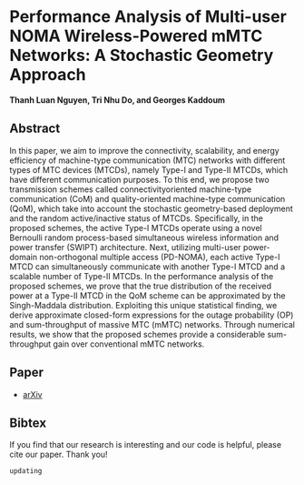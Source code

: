 # Performance Analysis of Multi-user NOMA Wireless-Powered mMTC Networks: A Stochastic Geometry Approach

**Thanh Luan Nguyen, Tri Nhu Do, and Georges Kaddoum**

## Abstract
In this paper, we aim to improve the connectivity, scalability, and energy efficiency of machine-type communication
(MTC) networks with different types of MTC devices (MTCDs), namely Type-I and Type-II MTCDs, which
have different communication purposes. To this end, we propose two transmission schemes called connectivityoriented
machine-type communication (CoM) and quality-oriented machine-type communication (QoM), which take
into account the stochastic geometry-based deployment and the random active/inactive status of MTCDs. Specifically,
in the proposed schemes, the active Type-I MTCDs operate using a novel Bernoulli random process-based
simultaneous wireless information and power transfer (SWIPT) architecture. Next, utilizing multi-user power-domain
non-orthogonal multiple access (PD-NOMA), each active Type-I MTCD can simultaneously communicate with
another Type-I MTCD and a scalable number of Type-II MTCDs. In the performance analysis of the proposed
schemes, we prove that the true distribution of the received power at a Type-II MTCD in the QoM scheme can be
approximated by the Singh-Maddala distribution. Exploiting this unique statistical finding, we derive approximate
closed-form expressions for the outage probability (OP) and sum-throughput of massive MTC (mMTC) networks.
Through numerical results, we show that the proposed schemes provide a considerable sum-throughput gain over
conventional mMTC networks.

## Paper
- [arXiv](https://arxiv.org/abs/2201.04784)
## Bibtex
If you find that our research is interesting and our code is helpful, please cite our paper. Thank you!

```
updating
```
